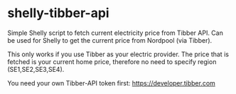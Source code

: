 # shelly-tibber-api
Simple Shelly script to fetch current electricity price from Tibber API. Can be used for Shelly to get the current price from Nordpool (via Tibber).

This only works if you use Tibber as your electric provider. The price that is fetched is your current home price, therefore no need to specify region (SE1,SE2,SE3,SE4).

You need your own Tibber-API token first: https://developer.tibber.com
